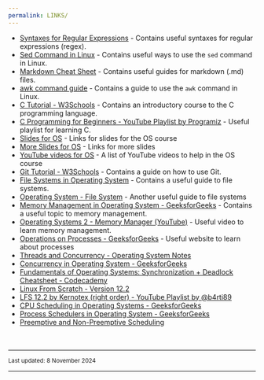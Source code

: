 ```yaml
---
permalink: LINKS/
---
```


* [Syntaxes for Regular Expressions](https://developer.mozilla.org/en-US/docs/Web/JavaScript/Guide/Regular_expressions/Cheatsheet) - Contains useful syntaxes for regular expressions (regex).
* [Sed Command in Linux](https://www.geeksforgeeks.org/sed-command-in-linux-unix-with-examples/) - Contains useful ways to use the `sed` command in Linux.
* [Markdown Cheat Sheet](https://www.markdownguide.org/cheat-sheet/) - Contains useful guides for markdown (.md) files.
* [awk command guide](https://www.freecodecamp.org/news/the-linux-awk-command-linux-and-unix-usage-syntax-examples/) - Contains a guide to use the `awk` command in Linux.
* [C Tutorial - W3Schools](https://www.w3schools.com/c/) - Contains an introductory course to the C programming language.
* [C Programming for Beginners - YouTube Playlist by Programiz](https://www.youtube.com/playlist?list=PL98qAXLA6aftD9ZlnjpLhdQAOFI8xIB6e) - Useful playlist for learning C.
* [Slides for OS](https://docos.vlsm.org/) - Links for slides for the OS course
* [More Slides for OS](https://codex.cs.yale.edu/avi/os-book/OS10/slide-dir/) - Links for more slides
* [YouTube videos for OS](https://os.vlsm.org/playlists/) - A list of YouTube videos to help in the OS course
* [Git Tutorial - W3Schools](https://www.w3schools.com/git/) - Contains a guide on how to use Git.
* [File Systems in Operating System](https://www.geeksforgeeks.org/file-systems-in-operating-system/) - Contains a useful guide to file systems.
* [Operating System - File System](https://www.tutorialspoint.com/operating_system/os_file_system.htm) - Another useful guide to file systems
* [Memory Management in Operating System - GeeksforGeeks](https://www.geeksforgeeks.org/memory-management-in-operating-system/) - Contains a useful topic to memory management.
* [Operating Systems 2 - Memory Manager (YouTube)](https://www.youtube.com/watch?v=qdkxXygc3rE) - Useful video to learn memory management.
* [Operations on Processes - GeeksforGeeks](https://www.geeksforgeeks.org/operations-on-processes/) - Useful website to learn about processes
* [Threads and Concurrency - Operating System Notes](https://applied-programming.github.io/Operating-Systems-Notes/3-Threads-and-Concurrency/)
* [Concurrency in Operating System - GeeksforGeeks](https://www.geeksforgeeks.org/concurrency-in-operating-system/)
* [Fundamentals of Operating Systems: Synchronization + Deadlock Cheatsheet - Codecademy](https://www.codecademy.com/learn/fscj-22-fundamentals-of-operating-systems/modules/wdcp-22-synchronization-deadlock-4b73e6c9-7ea2-41b8-8d31-b268d42e0cb1/cheatsheet)
* [Linux From Scratch - Version 12.2](https://www.linuxfromscratch.org/lfs/view/12.2/index.html)
* [LFS 12.2 by Kernotex (right order) - YouTube Playlist by @b4rti89](https://www.youtube.com/playlist?list=PLrhinKJAKUvaWMHjKDWj_JFvc5J2XLBF_)
* [CPU Scheduling in Operating Systems - GeeksforGeeks](https://www.geeksforgeeks.org/cpu-scheduling-in-operating-systems/)
* [Process Schedulers in Operating System - GeeksforGeeks](https://www.geeksforgeeks.org/process-schedulers-in-operating-system/)
* [Preemptive and Non-Preemptive Scheduling](https://www.geeksforgeeks.org/preemptive-and-non-preemptive-scheduling/)
<br><br><br>
<hr>
<span style="font-size: smaller">Last updated: 8 November 2024</span>
<hr>
